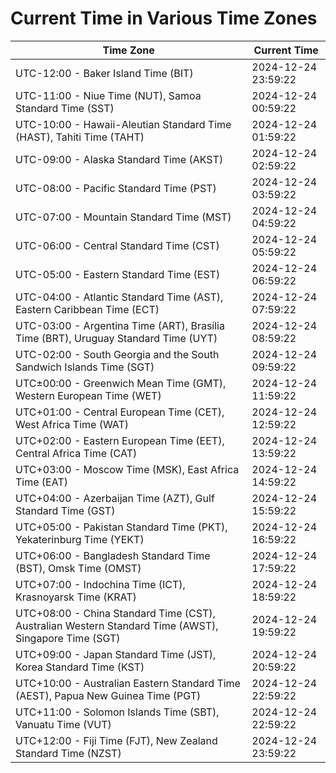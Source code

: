 # Current Time in Various Time Zones

| Time Zone | Current Time |
|-----------|--------------|
| UTC-12:00 - Baker Island Time (BIT) | 2024-12-24 23:59:22 |
| UTC-11:00 - Niue Time (NUT), Samoa Standard Time (SST) | 2024-12-24 00:59:22 |
| UTC-10:00 - Hawaii-Aleutian Standard Time (HAST), Tahiti Time (TAHT) | 2024-12-24 01:59:22 |
| UTC-09:00 - Alaska Standard Time (AKST) | 2024-12-24 02:59:22 |
| UTC-08:00 - Pacific Standard Time (PST) | 2024-12-24 03:59:22 |
| UTC-07:00 - Mountain Standard Time (MST) | 2024-12-24 04:59:22 |
| UTC-06:00 - Central Standard Time (CST) | 2024-12-24 05:59:22 |
| UTC-05:00 - Eastern Standard Time (EST) | 2024-12-24 06:59:22 |
| UTC-04:00 - Atlantic Standard Time (AST), Eastern Caribbean Time (ECT) | 2024-12-24 07:59:22 |
| UTC-03:00 - Argentina Time (ART), Brasília Time (BRT), Uruguay Standard Time (UYT) | 2024-12-24 08:59:22 |
| UTC-02:00 - South Georgia and the South Sandwich Islands Time (SGT) | 2024-12-24 09:59:22 |
| UTC±00:00 - Greenwich Mean Time (GMT), Western European Time (WET) | 2024-12-24 11:59:22 |
| UTC+01:00 - Central European Time (CET), West Africa Time (WAT) | 2024-12-24 12:59:22 |
| UTC+02:00 - Eastern European Time (EET), Central Africa Time (CAT) | 2024-12-24 13:59:22 |
| UTC+03:00 - Moscow Time (MSK), East Africa Time (EAT) | 2024-12-24 14:59:22 |
| UTC+04:00 - Azerbaijan Time (AZT), Gulf Standard Time (GST) | 2024-12-24 15:59:22 |
| UTC+05:00 - Pakistan Standard Time (PKT), Yekaterinburg Time (YEKT) | 2024-12-24 16:59:22 |
| UTC+06:00 - Bangladesh Standard Time (BST), Omsk Time (OMST) | 2024-12-24 17:59:22 |
| UTC+07:00 - Indochina Time (ICT), Krasnoyarsk Time (KRAT) | 2024-12-24 18:59:22 |
| UTC+08:00 - China Standard Time (CST), Australian Western Standard Time (AWST), Singapore Time (SGT) | 2024-12-24 19:59:22 |
| UTC+09:00 - Japan Standard Time (JST), Korea Standard Time (KST) | 2024-12-24 20:59:22 |
| UTC+10:00 - Australian Eastern Standard Time (AEST), Papua New Guinea Time (PGT) | 2024-12-24 22:59:22 |
| UTC+11:00 - Solomon Islands Time (SBT), Vanuatu Time (VUT) | 2024-12-24 22:59:22 |
| UTC+12:00 - Fiji Time (FJT), New Zealand Standard Time (NZST) | 2024-12-24 23:59:22 |

